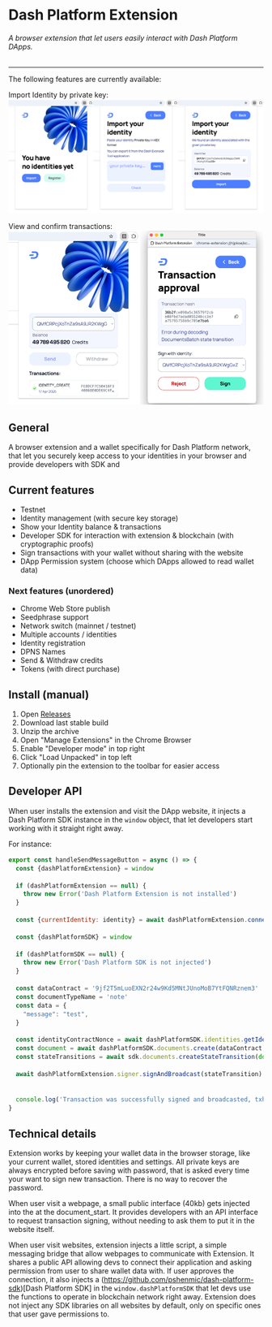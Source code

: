 # Dash Platform Extension


###### A browser extension that let users easily interact with Dash Platform DApps.

___

The following features are currently available:

Import Identity by private key:
![title](public/img/screenshots/import-identity-flow.png)

View and confirm transactions:
![title](public/img/screenshots/identity-actions.png)

## General

A browser extension and a wallet specifically for Dash Platform network, that let you securely keep access to your identities in your browser and provide developers with SDK and 


## Current features

- Testnet
- Identity management (with secure key storage)
- Show your Identity balance & transactions
- Developer SDK for interaction with extension & blockchain (with cryptographic proofs)
- Sign transactions with your wallet without sharing with the website
- DApp Permission system (choose which DApps allowed to read wallet data)


### Next features (unordered)
- Chrome Web Store publish
- Seedphrase support
- Network switch (mainnet / testnet)
- Multiple accounts / identities
- Identity registration
- DPNS Names
- Send & Withdraw credits
- Tokens (with direct purchase)


## Install (manual)

1) Open [Releases](https://github.com/pshenmic/dash-platform-extension/releases)
2) Download last stable build
3) Unzip the archive
4) Open "Manage Extensions" in the Chrome Browser
5) Enable "Developer mode" in top right
6) Click "Load Unpacked" in top left
7) Optionally pin the extension to the toolbar for easier access


## Developer API

When user installs the extension and visit the DApp website, it injects a Dash Platform SDK instance in the `window` object, that let developers start working with it straight right away.

For instance:
```js
export const handleSendMessageButton = async () => {
  const {dashPlatformExtension} = window
  
  if (dashPlatformExtension == null) {
    throw new Error('Dash Platform Extension is not installed')
  }

  const {currentIdentity: identity} = await dashPlatformExtension.connect()
 
  const {dashPlatformSDK} = window

  if (dashPlatformSDK == null) {
    throw new Error('Dash Platform SDK is not injected')
  }
  
  const dataContract = '9jf2T5mLuoEXN2r24w9Kd5MNtJUnoMoB7YtFQNRznem3'
  const documentTypeName = 'note'
  const data = {
    "message": "test",
  }

  const identityContractNonce = await dashPlatformSDK.identities.getIdentityContractNonce(identity, dataContract)
  const document = await dashPlatformSDK.documents.create(dataContract, 'note', data, identity, 1)
  const stateTransitions = await sdk.documents.createStateTransition(document, BatchType.Create, identityContractNonce + 1n)

  await dashPlatformExtension.signer.signAndBroadcast(stateTransition)
  
  
  console.log('Transaction was successfully signed and broadcasted, txhash: ', stateTransition.hash(true))
}
```


## Technical details


Extension works by keeping your wallet data in the browser storage, like your current wallet, stored identities and settings. 
All private keys are always encrypted before saving with password, that is asked every time your want to sign new transaction. 
There is no way to recover the password.

When user visit a webpage, a small public interface (40kb) gets injected into the <head> at the document_start. It provides
developers with an API interface to request transaction signing, without needing to ask them to put it in the website itself.

When user visit websites, extension injects a little script, a simple messaging bridge that allow webpages to communicate with Extension.
It shares a public API allowing devs to connect their application and asking permission from user to share wallet data with. If user approves
the connection, it also injects a (https://github.com/pshenmic/dash-platform-sdk)[Dash Platform SDK] in the `window.dashPlatformSDK` that let
devs use the functions to operate in blockchain network right away. Extension does not inject any SDK libraries on all websites by default,
only on specific ones that user gave permissions to.
